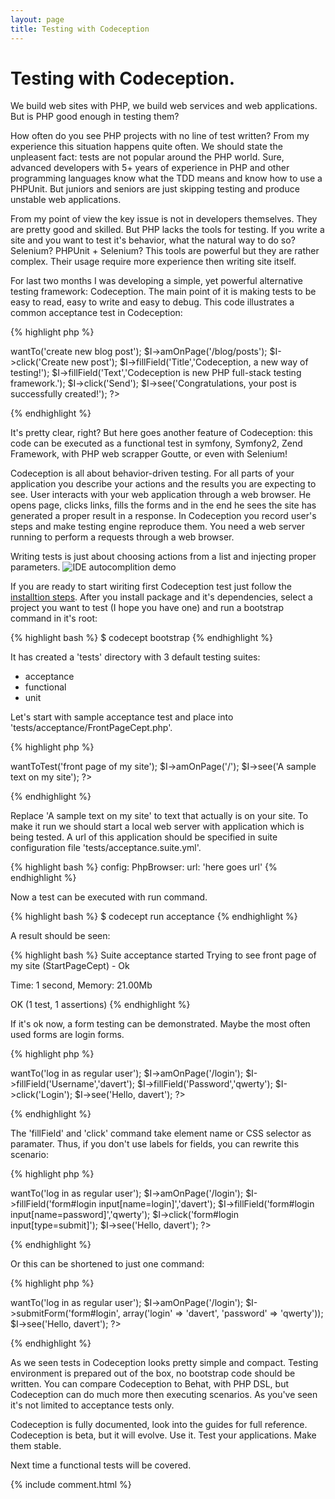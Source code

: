 ```yaml
---
layout: page
title: Testing with Codeception
---
```


# Testing with Codeception.

We build web sites with PHP, we build web services and web applications. But is PHP good enough in testing them?

How often do you see PHP projects with no line of test written? From my experience this situation happens quite often. We should state the unpleasent fact: tests are not popular around the PHP world. Sure, advanced developers with 5+ years of experience in PHP and other programming languages know what the TDD means and know how to use a PHPUnit. But juniors and seniors are just skipping testing and produce unstable web applications.

From my point of view the key issue is not in developers themselves. They are pretty good and skilled. But PHP lacks the tools for testing. If you write a site and you want to test it's behavior, what the natural way to do so? Selenium? PHPUnit + Selenium? This tools are powerful but they are rather complex. Their usage require more experience then writing site itself.

For last two months I was developing a simple, yet powerful alternative testing framework: Codeception. The main point of it is making tests to be easy to read, easy to write and easy to debug. This code illustrates a common acceptance test in Codeception:

{% highlight php %}
<?php
$I = new WebGuy($scenario);
$I->wantTo('create new blog post');
$I->amOnPage('/blog/posts');
$I->click('Create new post');
$I->fillField('Title','Codeception, a new way of testing!');
$I->fillField('Text','Codeception is new PHP full-stack testing framework.');
$I->click('Send');
$I->see('Congratulations, your post is successfully created!');
?>
{% endhighlight %}

It's pretty clear, right? But here goes another feature of Codeception: this code can be executed as a functional test in symfony, Symfony2, Zend Framework, with PHP web scrapper Goutte, or even with Selenium!

Codeception is all about behavior-driven testing. For all parts of your application you describe your actions and the results you are expecting to see. User interacts with your web application through a web browser. He opens page, clicks links, fills the forms and in the end he sees the site has generated a proper result in a response. In Codeception you record user's steps and make testing engine reproduce them. You need a web server running to perform a requests through a web browser.

Writing tests is just about choosing actions from a list and injecting proper parameters.
![IDE autocomplition demo](http://dl.dropbox.com/u/930833/codecept.png)

If you are ready to start wiriting first Codeception test just follow the [installtion steps](http://codeception.com/install).
After you install package and it's dependencies, select a project you want to test (I hope you have one) and run a bootstrap command in it's root:

{% highlight bash %}
$ codecept bootstrap
{% endhighlight %}

 It has created a 'tests' directory with 3 default testing suites:

* acceptance
* functional
* unit

Let's start with sample acceptance test and place into 'tests/acceptance/FrontPageCept.php'.

{% highlight php %}
<?php
$I = new WebGuy($scenario);
$I->wantToTest('front page of my site');
$I->amOnPage('/');
$I->see('A sample text on my site');
?>
{% endhighlight %}

Replace 'A sample text on my site' to text that actually is on your site.
To make it run we should start a local web server with application which is being tested. 
A url of this application should be specified in suite configuration file 'tests/acceptance.suite.yml'.

{% highlight bash %}
    config:
        PhpBrowser:
            url: 'here goes url'
{% endhighlight %}

Now a test can be executed with run command.

{% highlight bash %}
$ codecept run acceptance
{% endhighlight %}

A result should be seen:

{% highlight bash %}
<source>Suite acceptance started
Trying to see front page of my site (StartPageCept) - Ok

Time: 1 second, Memory: 21.00Mb

OK (1 test, 1 assertions)
{% endhighlight %}

If it's ok now, a form testing can be demonstrated. Maybe the most often used forms are login forms.

{% highlight php %}
<?php
$I = new WebGuy($scenario);
$I->wantTo('log in as regular user');
$I->amOnPage('/login');
$I->fillField('Username','davert');
$I->fillField('Password','qwerty');
$I->click('Login');
$I->see('Hello, davert');
?>
{% endhighlight %}

The 'fillField' and 'click' command take element name or CSS selector as paramater. Thus, if you don't use labels for fields, you can rewrite this scenario:

{% highlight php %}
<?php
$I = new WebGuy($scenario);
$I->wantTo('log in as regular user');
$I->amOnPage('/login');
$I->fillField('form#login input[name=login]','davert');
$I->fillField('form#login input[name=password]','qwerty');
$I->click('form#login input[type=submit]');
$I->see('Hello, davert');
?>
{% endhighlight %}

Or this can be shortened to just one command:

{% highlight php %}
<?php
$I = new WebGuy($scenario);
$I->wantTo('log in as regular user');
$I->amOnPage('/login');
$I->submitForm('form#login', array('login' => 'davert', 'password' => 'qwerty'));
$I->see('Hello, davert');
?>
{% endhighlight %}

As we seen tests in Codeception looks pretty simple and compact. Testing environment is prepared out of the box, no bootstrap code should be written. 
You can compare Codeception to Behat, with PHP DSL, but Codeception can do much more then executing scenarios. As you've seen it's not limited to acceptance tests only.

Codeception is fully documented, look into the guides for full reference.
Codeception is beta, but it will evolve. Use it. Test your applications. Make them stable.

Next time a functional tests will be covered.

{% include comment.html %}
